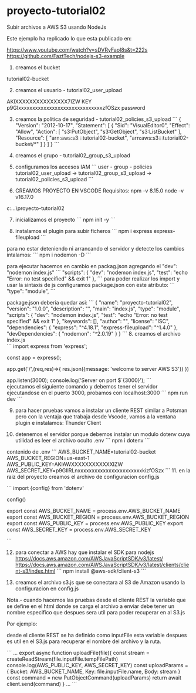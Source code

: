 # proyecto-tutorial02
Subir archivos a AWS S3 usando NodeJs

Este ejemplo ha replicado lo que esta publicado en:  

https://www.youtube.com/watch?v=sDVRyFaoI8s&t=222s
https://github.com/FaztTech/nodejs-s3-example

1. creamos el bucket

tutorial02-bucket

2. creamos el usuario - tutorial02_user_upload

AKIXXXXXXXXXXXXXXX7IZW									KEY
p9GIxxxxxxxxxxxxxxxxxxxxxxxxxxxxxxzfOSzx				password

3. creamos la politica de seguridad - tutorial02_policies_s3_upload
´´´
{
    "Version": "2012-10-17",
    "Statement": [
        {
            "Sid": "VisualEditor0",
            "Effect": "Allow",
            "Action": [
                "s3:PutObject",
                "s3:GetObject",
                "s3:ListBucket"
            ],
            "Resource": [
                "arn:aws:s3:::tutorial02-bucket",
                "arn:aws:s3:::tutorial02-bucket/*"
            ]
        }
    ]
}
´´´

4. creamos el grupo - tutorial02_group_s3_upload


5. configuramos los accesos IAM
´´´
user - 						group - 						policies
tutorial02_user_upload  ->	tutorial02_group_s3_upload ->	tutorial02_policies_s3_upload
´´´

6. CREAMOS PROYECTO EN VSCODE
Requisitos:
npm -v 8.15.0
node -v v16.17.0

c:\...\proyecto-tutorial02

7. inicializamos el proyecto
´´´
npm init -y
´´´

8. instalamos el plugin para subir ficheros
´´´
npm i express express-fileupload
´´´

para no estar deteniendo ni arrancando el servidor y detecte los cambios intalamos:
´´´
npm i nodemon -D
´´´

para ejecutar hacemos en cambio en packag.json agregando el "dev": "nodemon index.js"
´´´
"scripts": {
    "dev": "nodemon index.js",
    "test": "echo \"Error: no test specified\" && exit 1"
  },
´´´
para poder realizar los import y usar la sintaxis de js configuramos package.json con este atributo:
´´´
  "type": "module",
´´´

package.json deberia quedar asi:
´´´
{
  "name": "proyecto-tutorial02",
  "version": "1.0.0",
  "description": "",
  "main": "index.js",
  "type": "module",
  "scripts": {
    "dev": "nodemon index.js",
    "test": "echo \"Error: no test specified\" && exit 1"
  },
  "keywords": [],
  "author": "",
  "license": "ISC",
  "dependencies": {
    "express": "^4.18.1",
    "express-fileupload": "^1.4.0"
  },
  "devDependencies": {
    "nodemon": "^2.0.19"
  }
}
´´´
8. creamos el archivo index.js  
´´´
import express from 'express';

const app = express();

app.get('/',(req,res)=>{
    res.json({message: 'welcome to server AWS S3'})
})

app.listen(3000);
console.log('Server on port $´{3000}');
´´´  
ejecutamos el siguiente comando y debemos tener el servidor ejecutandose en el puerto 3000, probamos con localhost:3000
´´´
npm run dev
´´´

9. para hacer pruebas vamos a instalar un cliente REST similar a Potsman pero con la ventaja que trabaja desde Vscode, vamos a la ventana plugin e instalamos:
Thunder Client

10. detenemos el servidor porque debemos instalar un modulo dotenv cuya utilidad es leer el archivo oculto .env
´´´
npm i dotenv
´´´

contenido de .env
´´´
AWS_BUCKET_NAME=tutorial02-bucket
AWS_BUCKET_REGION=us-east-1
AWS_PUBLIC_KEY=AKIAWXXXXXXXXXXXXIZW
AWS_SECRET_KEY=p9GIlRLnxxxxxxxxxxxxxxxxxxxxxxxkizfOSzx
´´´
11. en la raiz del proyecto creamos el archivo de configuracion
config.js

´´´
import {config} from 'dotenv'

config()

export const AWS_BUCKET_NAME = process.env.AWS_BUCKET_NAME
export const AWS_BUCKET_REGION = process.env.AWS_BUCKET_REGION
export const AWS_PUBLIC_KEY = process.env.AWS_PUBLIC_KEY
export const AWS_SECRET_KEY = process.env.AWS_SECRET_KEY

´´´

12. para conectar a AWS hay que instalar el SDK para nodejs
https://docs.aws.amazon.com/AWSJavaScriptSDK/v3/latest/
https://docs.aws.amazon.com/AWSJavaScriptSDK/v3/latest/clients/client-s3/index.html
´´´
npm install @aws-sdk/client-s3
´´´

13. creamos el archivo s3.js que se conectara al S3 de Amazon usando la configuracion en config.js

Nota.- cuando hacemos las pruebas desde el cliente REST la variable que se define en el html donde se carga el archivo a enviar debe tener un nombre especifico que despues sera util para poder recuperar en al S3.js

Por ejemplo:

desde el cliente REST se ha definido como inputFile esta variable despues es util en el S3.js para recuperar el nombre del archivo y la ruta.

´´´
...
export async function uploadFile(file){
    const stream = createReadStream(file.inputFile.tempFilePath)
    console.log(AWS_PUBLIC_KEY, AWS_SECRET_KEY)
    const uploadParams = {
        Bucket: AWS_BUCKET_NAME,
        Key: file.inputFile.name,
        Body: stream
    }
    const command = new PutObjectCommand(uploadParams)
    return await client.send(command)
}
...
´´´